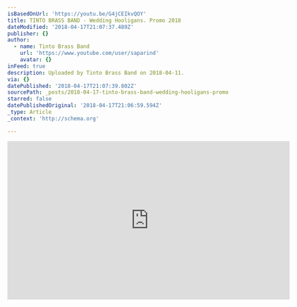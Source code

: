 ```yaml
---
isBasedOnUrl: 'https://youtu.be/G4jCEIkvQOY'
title: TINTO BRASS BAND - Wedding Hooligans. Promo 2018
dateModified: '2018-04-17T21:07:37.489Z'
publisher: {}
author:
  - name: Tinto Brass Band
    url: 'https://www.youtube.com/user/saparind'
    avatar: {}
inFeed: true
description: Uploaded by Tinto Brass Band on 2018-04-11.
via: {}
datePublished: '2018-04-17T21:07:39.802Z'
sourcePath: _posts/2018-04-17-tinto-brass-band-wedding-hooligans-promo-2018.md
starred: false
datePublishedOriginal: '2018-04-17T21:06:59.594Z'
_type: Article
_context: 'http://schema.org'

---
```

<iframe src="https://cdn.embedly.com/widgets/media.html?src=https%3A%2F%2Fwww.youtube.com%2Fembed%2FG4jCEIkvQOY%3Ffeature%3Doembed&amp;url=http%3A%2F%2Fwww.youtube.com%2Fwatch%3Fv%3DG4jCEIkvQOY&amp;image=https%3A%2F%2Fi.ytimg.com%2Fvi%2FG4jCEIkvQOY%2Fhqdefault.jpg&amp;key=a715cf41cc93453ca338d350cd26f87b&amp;type=text%2Fhtml&amp;schema=youtube" width="640" height="360" scrolling="no" frameborder="0" allowfullscreen="" style=""></iframe>